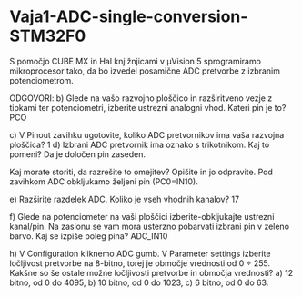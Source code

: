# Vaja1-ADC-single-conversion-STM32F0
S pomočjo CUBE MX in Hal knjižnjicami v μVision 5 sprogramiramo mikroprocesor tako, da bo izvedel posamične ADC pretvorbe z izbranim potenciometrom.

ODGOVORI:
b) Glede na vašo razvojno ploščico in razširitveno vezje z tipkami ter potenciometri, izberite ustrezni
analogni vhod. Kateri pin je to? PCO

c) V Pinout zavihku ugotovite, koliko ADC pretvornikov ima vaša razvojna ploščica? 1
d) Izbrani ADC pretvornik ima oznako s trikotnikom. Kaj to pomeni?
Da je določen pin zaseden.

Kaj morate storiti, da razrešite to omejitev? Opišite in jo odpravite.
Pod zavihkom ADC obkljukamo željeni pin (PC0=IN10).

e) Razširite razdelek ADC. Koliko je vseh vhodnih kanalov? 17

f) Glede na potenciometer na vaši ploščici izberite-obkljukajte ustrezni kanal/pin. Na zaslonu se vam mora usterzno pobarvati izbrani pin v zeleno barvo. Kaj se izpiše poleg pina? ADC_IN10

h) V Configuration kliknemo ADC gumb. V Parameter settings izberite ločljivost pretvorbe na 8-bitno, torej je območje vrednosti od 0 ÷ 255. Kakšne so še ostale možne ločljivosti pretvorbe in območja vrednosti?
a) 12 bitno, od 0 do 4095,
b) 10 bitno, od 0 do 1023,
c) 6 bitno, od 0 do 63.
